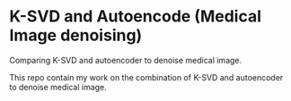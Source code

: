 # K-SVD and Autoencode (Medical Image denoising)


Comparing K-SVD and autoencoder to denoise medical image.

This repo contain my work on the combination of K-SVD and autoencoder to denoise medical image.

